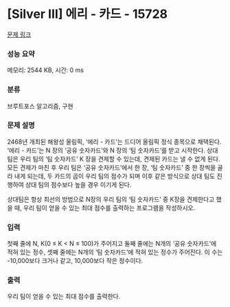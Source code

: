 # [Silver III] 에리 - 카드 - 15728 

[문제 링크](https://www.acmicpc.net/problem/15728) 

### 성능 요약

메모리: 2544 KB, 시간: 0 ms

### 분류

브루트포스 알고리즘, 구현

### 문제 설명

<p>2468년 개최된 해왕성 올림픽, ‘에리 - 카드’는 드디어 올림픽 정식 종목으로 채택된다. ‘에리 - 카드’는 N 장의 ‘공유 숫자카드’와 N 장의 ‘팀 숫자카드’를 받고 시작한다. 상대 팀은 우리 팀의 ‘팀 숫자카드’ K 장을 견제할 수 있는데, 견제된 카드는 낼 수 없게 된다. 모든 견제가 마친 후 우리 팀은 ‘공유 숫자카드’에서 한 장, ‘팀 숫자카드’ 중 한 장씩을 골라 내게 되는데, 두 카드의 곱이 우리 팀의 점수가 되며 이후 같은 방식으로 상대 팀도 진행하여 상대 팀의 점수보다 높을 경우 이기게 된다.</p>

<p>상대팀은 항상 최선의 방법으로 N장의 우리 팀의 ‘팀 숫자카드’ 중 K장을 견제한다고 했을 때, 우리 팀이 얻을 수 있는 최대 점수를 출력하는 프로그램을 작성하시오.</p>

### 입력 

 <p>첫째 줄에 N, K(0 ≤ K < N ≤ 100)가 주어지고 둘째 줄에는 N개의 ‘공유 숫자카드’에 적혀 있는 정수, 셋째 줄에는 N개의 ‘팀 숫자카드’에 적혀 있는 정수가 주어진다. 이 수는 -10,000보다 크거나 같고, 10,000보다 작은 정수이다.</p>

### 출력 

 <p>우리 팀이 얻을 수 있는 최대 점수를 출력한다.</p>

